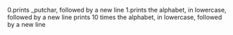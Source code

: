 0.prints _putchar, followed by a new line
1.prints the alphabet, in lowercase, followed by a new line
prints 10 times the alphabet, in lowercase, followed by a new line
